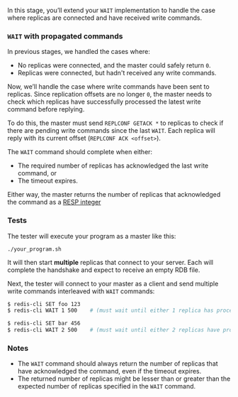 In this stage, you’ll extend your `WAIT` implementation to handle the case where replicas are connected and have received write commands.

### `WAIT` with propagated commands

In previous stages, we handled the cases where:
- No replicas were connected, and the master could safely return `0`.
- Replicas were connected, but hadn't received any write commands.

Now, we’ll handle the case where write commands have been sent to replicas. Since replication offsets are no longer `0`, the master needs to check which replicas have successfully processed the latest write command before replying.

To do this, the master must send `REPLCONF GETACK *` to replicas to check if there are pending write commands since the last `WAIT`. Each replica will reply with its current offset (`REPLCONF ACK <offset>`).

The `WAIT` command should complete when either:

- The required number of replicas has acknowledged the last write command, or
- The timeout expires.

Either way, the master returns the number of replicas that acknowledged the command as a [RESP integer](https://redis.io/docs/latest/develop/reference/protocol-spec/#integers)

### Tests

The tester will execute your program as a master like this:

```
./your_program.sh
```

It will then start **multiple** replicas that connect to your server. Each will complete the handshake and expect to receive an empty RDB file.

Next, the tester will connect to your master as a client and send multiple write commands interleaved with `WAIT` commands:

```bash
$ redis-cli SET foo 123
$ redis-cli WAIT 1 500    # (must wait until either 1 replica has processed previous commands or 500ms have passed)

$ redis-cli SET bar 456
$ redis-cli WAIT 2 500    # (must wait until either 2 replicas have processed previous commands or 500ms have passed)
```

### Notes

- The `WAIT` command should always return the number of replicas that have acknowledged the command, even if the timeout expires.
- The returned number of replicas might be lesser than or greater than the expected number of replicas specified in the `WAIT` command.

